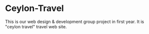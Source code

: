 # Ceylon-Travel
This is our web design &amp; development group project in first year. It is "ceylon travel" travel web site.
